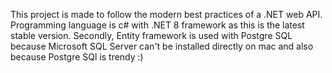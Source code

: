 This project is made to follow the modern best practices of a .NET web API. Programming language is c# with .NET 8 framework as this is the latest stable version. Secondly, Entity framework is used with Postgre SQL because Microsoft SQL Server can't be installed directly on mac and also because Postgre SQl is trendy :)
